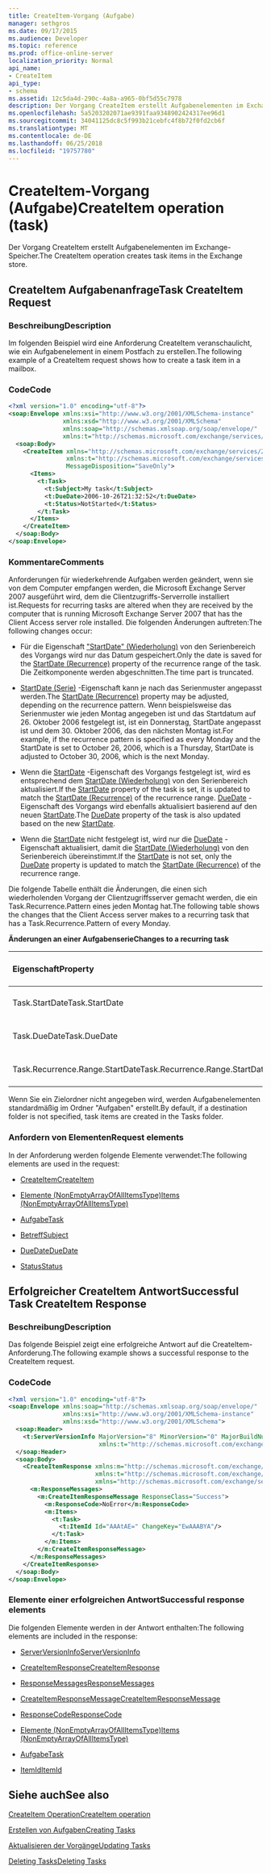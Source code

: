 ```yaml
---
title: CreateItem-Vorgang (Aufgabe)
manager: sethgros
ms.date: 09/17/2015
ms.audience: Developer
ms.topic: reference
ms.prod: office-online-server
localization_priority: Normal
api_name:
- CreateItem
api_type:
- schema
ms.assetid: 12c5da4d-290c-4a8a-a965-0bf5d55c7978
description: Der Vorgang CreateItem erstellt Aufgabenelementen im Exchange-Speicher.
ms.openlocfilehash: 5a5203202071ae9391faa9348902424317ee96d1
ms.sourcegitcommit: 34041125dc8c5f993b21cebfc4f8b72f0fd2cb6f
ms.translationtype: MT
ms.contentlocale: de-DE
ms.lasthandoff: 06/25/2018
ms.locfileid: "19757780"
---
```

# <a name="createitem-operation-task"></a><span data-ttu-id="4989b-103">CreateItem-Vorgang (Aufgabe)</span><span class="sxs-lookup"><span data-stu-id="4989b-103">CreateItem operation (task)</span></span>

<span data-ttu-id="4989b-104">Der Vorgang CreateItem erstellt Aufgabenelementen im Exchange-Speicher.</span><span class="sxs-lookup"><span data-stu-id="4989b-104">The CreateItem operation creates task items in the Exchange store.</span></span>
  
## <a name="task-createitem-request"></a><span data-ttu-id="4989b-105">CreateItem Aufgabenanfrage</span><span class="sxs-lookup"><span data-stu-id="4989b-105">Task CreateItem Request</span></span>

### <a name="description"></a><span data-ttu-id="4989b-106">Beschreibung</span><span class="sxs-lookup"><span data-stu-id="4989b-106">Description</span></span>

<span data-ttu-id="4989b-107">Im folgenden Beispiel wird eine Anforderung CreateItem veranschaulicht, wie ein Aufgabenelement in einem Postfach zu erstellen.</span><span class="sxs-lookup"><span data-stu-id="4989b-107">The following example of a CreateItem request shows how to create a task item in a mailbox.</span></span>
  
### <a name="code"></a><span data-ttu-id="4989b-108">Code</span><span class="sxs-lookup"><span data-stu-id="4989b-108">Code</span></span>

```XML
<?xml version="1.0" encoding="utf-8"?>
<soap:Envelope xmlns:xsi="http://www.w3.org/2001/XMLSchema-instance"
               xmlns:xsd="http://www.w3.org/2001/XMLSchema"
               xmlns:soap="http://schemas.xmlsoap.org/soap/envelope/"
               xmlns:t="http://schemas.microsoft.com/exchange/services/2006/types">
  <soap:Body>
    <CreateItem xmlns="http://schemas.microsoft.com/exchange/services/2006/messages"
                xmlns:t="http://schemas.microsoft.com/exchange/services/2006/types" 
                MessageDisposition="SaveOnly">
      <Items>
        <t:Task>
          <t:Subject>My task</t:Subject>
          <t:DueDate>2006-10-26T21:32:52</t:DueDate>
          <t:Status>NotStarted</t:Status>
        </t:Task>
      </Items>
    </CreateItem>
  </soap:Body>
</soap:Envelope>
```

### <a name="comments"></a><span data-ttu-id="4989b-109">Kommentare</span><span class="sxs-lookup"><span data-stu-id="4989b-109">Comments</span></span>

<span data-ttu-id="4989b-110">Anforderungen für wiederkehrende Aufgaben werden geändert, wenn sie von dem Computer empfangen werden, die Microsoft Exchange Server 2007 ausgeführt wird, dem die Clientzugriffs-Serverrolle installiert ist.</span><span class="sxs-lookup"><span data-stu-id="4989b-110">Requests for recurring tasks are altered when they are received by the computer that is running Microsoft Exchange Server 2007 that has the Client Access server role installed.</span></span> <span data-ttu-id="4989b-111">Die folgenden Änderungen auftreten:</span><span class="sxs-lookup"><span data-stu-id="4989b-111">The following changes occur:</span></span>
  
- <span data-ttu-id="4989b-112">Für die Eigenschaft ["StartDate" (Wiederholung)](startdate-recurrence.md) von den Serienbereich des Vorgangs wird nur das Datum gespeichert.</span><span class="sxs-lookup"><span data-stu-id="4989b-112">Only the date is saved for the [StartDate (Recurrence)](startdate-recurrence.md) property of the recurrence range of the task.</span></span> <span data-ttu-id="4989b-113">Die Zeitkomponente werden abgeschnitten.</span><span class="sxs-lookup"><span data-stu-id="4989b-113">The time part is truncated.</span></span> 
    
- <span data-ttu-id="4989b-114">[StartDate (Serie)](startdate-recurrence.md) -Eigenschaft kann je nach das Serienmuster angepasst werden.</span><span class="sxs-lookup"><span data-stu-id="4989b-114">The [StartDate (Recurrence)](startdate-recurrence.md) property may be adjusted, depending on the recurrence pattern.</span></span> <span data-ttu-id="4989b-115">Wenn beispielsweise das Serienmuster wie jeden Montag angegeben ist und das Startdatum auf 26. Oktober 2006 festgelegt ist, ist ein Donnerstag, StartDate angepasst ist und dem 30. Oktober 2006, das den nächsten Montag ist.</span><span class="sxs-lookup"><span data-stu-id="4989b-115">For example, if the recurrence pattern is specified as every Monday and the StartDate is set to October 26, 2006, which is a Thursday, StartDate is adjusted to October 30, 2006, which is the next Monday.</span></span> 
    
- <span data-ttu-id="4989b-116">Wenn die [StartDate](startdate.md) -Eigenschaft des Vorgangs festgelegt ist, wird es entsprechend dem [StartDate (Wiederholung)](startdate-recurrence.md) von den Serienbereich aktualisiert.</span><span class="sxs-lookup"><span data-stu-id="4989b-116">If the [StartDate](startdate.md) property of the task is set, it is updated to match the [StartDate (Recurrence)](startdate-recurrence.md) of the recurrence range.</span></span> <span data-ttu-id="4989b-117">[DueDate](duedate.md) -Eigenschaft des Vorgangs wird ebenfalls aktualisiert basierend auf den neuen [StartDate](startdate.md).</span><span class="sxs-lookup"><span data-stu-id="4989b-117">The [DueDate](duedate.md) property of the task is also updated based on the new [StartDate](startdate.md).</span></span>
    
- <span data-ttu-id="4989b-118">Wenn die [StartDate](startdate.md) nicht festgelegt ist, wird nur die [DueDate](duedate.md) -Eigenschaft aktualisiert, damit die [StartDate (Wiederholung)](startdate-recurrence.md) von den Serienbereich übereinstimmt.</span><span class="sxs-lookup"><span data-stu-id="4989b-118">If the [StartDate](startdate.md) is not set, only the [DueDate](duedate.md) property is updated to match the [StartDate (Recurrence)](startdate-recurrence.md) of the recurrence range.</span></span> 
    
<span data-ttu-id="4989b-119">Die folgende Tabelle enthält die Änderungen, die einen sich wiederholenden Vorgang der Clientzugriffsserver gemacht werden, die ein Task.Recurrence.Pattern eines jeden Montag hat.</span><span class="sxs-lookup"><span data-stu-id="4989b-119">The following table shows the changes that the Client Access server makes to a recurring task that has a Task.Recurrence.Pattern of every Monday.</span></span>
  
<span data-ttu-id="4989b-120">**Änderungen an einer Aufgabenserie**</span><span class="sxs-lookup"><span data-stu-id="4989b-120">**Changes to a recurring task**</span></span>

|<span data-ttu-id="4989b-121">**Eigenschaft**</span><span class="sxs-lookup"><span data-stu-id="4989b-121">**Property**</span></span>|<span data-ttu-id="4989b-122">**Originalwert**</span><span class="sxs-lookup"><span data-stu-id="4989b-122">**Original Value**</span></span>|<span data-ttu-id="4989b-123">**Aktualisierte Wert**</span><span class="sxs-lookup"><span data-stu-id="4989b-123">**Updated Value**</span></span>|
|:-----|:-----|:-----|
|<span data-ttu-id="4989b-124">Task.StartDate</span><span class="sxs-lookup"><span data-stu-id="4989b-124">Task.StartDate</span></span>  <br/> |<span data-ttu-id="4989b-125">1. Januar 2006</span><span class="sxs-lookup"><span data-stu-id="4989b-125">January 1, 2006</span></span>  <br/> |<span data-ttu-id="4989b-126">30 Oktober 2006</span><span class="sxs-lookup"><span data-stu-id="4989b-126">October 30, 2006</span></span>  <br/> |
|<span data-ttu-id="4989b-127">Task.DueDate</span><span class="sxs-lookup"><span data-stu-id="4989b-127">Task.DueDate</span></span>  <br/> |<span data-ttu-id="4989b-128">3. Januar 2006</span><span class="sxs-lookup"><span data-stu-id="4989b-128">January 3, 2006</span></span>  <br/> |<span data-ttu-id="4989b-129">1. November 2006</span><span class="sxs-lookup"><span data-stu-id="4989b-129">November 1, 2006</span></span>  <br/> |
|<span data-ttu-id="4989b-130">Task.Recurrence.Range.StartDate</span><span class="sxs-lookup"><span data-stu-id="4989b-130">Task.Recurrence.Range.StartDate</span></span>  <br/> |<span data-ttu-id="4989b-131">26. Oktober 2006</span><span class="sxs-lookup"><span data-stu-id="4989b-131">October 26, 2006</span></span>  <br/> |<span data-ttu-id="4989b-132">30 Oktober 2006</span><span class="sxs-lookup"><span data-stu-id="4989b-132">October 30, 2006</span></span>  <br/> |
   
<span data-ttu-id="4989b-133">Wenn Sie ein Zielordner nicht angegeben wird, werden Aufgabenelementen standardmäßig im Ordner "Aufgaben" erstellt.</span><span class="sxs-lookup"><span data-stu-id="4989b-133">By default, if a destination folder is not specified, task items are created in the Tasks folder.</span></span>
  
### <a name="request-elements"></a><span data-ttu-id="4989b-134">Anfordern von Elementen</span><span class="sxs-lookup"><span data-stu-id="4989b-134">Request elements</span></span>

<span data-ttu-id="4989b-135">In der Anforderung werden folgende Elemente verwendet:</span><span class="sxs-lookup"><span data-stu-id="4989b-135">The following elements are used in the request:</span></span>
  
- [<span data-ttu-id="4989b-136">CreateItem</span><span class="sxs-lookup"><span data-stu-id="4989b-136">CreateItem</span></span>](createitem.md)
    
- [<span data-ttu-id="4989b-137">Elemente (NonEmptyArrayOfAllItemsType)</span><span class="sxs-lookup"><span data-stu-id="4989b-137">Items (NonEmptyArrayOfAllItemsType)</span></span>](items-nonemptyarrayofallitemstype.md)
    
- [<span data-ttu-id="4989b-138">Aufgabe</span><span class="sxs-lookup"><span data-stu-id="4989b-138">Task</span></span>](task.md)
    
- [<span data-ttu-id="4989b-139">Betreff</span><span class="sxs-lookup"><span data-stu-id="4989b-139">Subject</span></span>](subject.md)
    
- [<span data-ttu-id="4989b-140">DueDate</span><span class="sxs-lookup"><span data-stu-id="4989b-140">DueDate</span></span>](duedate.md)
    
- [<span data-ttu-id="4989b-141">Status</span><span class="sxs-lookup"><span data-stu-id="4989b-141">Status</span></span>](status.md)
    
## <a name="successful-task-createitem-response"></a><span data-ttu-id="4989b-142">Erfolgreicher CreateItem Antwort</span><span class="sxs-lookup"><span data-stu-id="4989b-142">Successful Task CreateItem Response</span></span>

### <a name="description"></a><span data-ttu-id="4989b-143">Beschreibung</span><span class="sxs-lookup"><span data-stu-id="4989b-143">Description</span></span>

<span data-ttu-id="4989b-144">Das folgende Beispiel zeigt eine erfolgreiche Antwort auf die CreateItem-Anforderung.</span><span class="sxs-lookup"><span data-stu-id="4989b-144">The following example shows a successful response to the CreateItem request.</span></span>
  
### <a name="code"></a><span data-ttu-id="4989b-145">Code</span><span class="sxs-lookup"><span data-stu-id="4989b-145">Code</span></span>

```XML
<?xml version="1.0" encoding="utf-8"?>
<soap:Envelope xmlns:soap="http://schemas.xmlsoap.org/soap/envelope/" 
               xmlns:xsi="http://www.w3.org/2001/XMLSchema-instance" 
               xmlns:xsd="http://www.w3.org/2001/XMLSchema">
  <soap:Header>
    <t:ServerVersionInfo MajorVersion="8" MinorVersion="0" MajorBuildNumber="653" MinorBuildNumber="0" 
                         xmlns:t="http://schemas.microsoft.com/exchange/services/2006/types"/>
  </soap:Header>
  <soap:Body>
    <CreateItemResponse xmlns:m="http://schemas.microsoft.com/exchange/services/2006/messages" 
                        xmlns:t="http://schemas.microsoft.com/exchange/services/2006/types" 
                        xmlns="http://schemas.microsoft.com/exchange/services/2006/messages">
      <m:ResponseMessages>
        <m:CreateItemResponseMessage ResponseClass="Success">
          <m:ResponseCode>NoError</m:ResponseCode>
          <m:Items>
            <t:Task>
              <t:ItemId Id="AAAtAE=" ChangeKey="EwAAABYA"/>
            </t:Task>
          </m:Items>
        </m:CreateItemResponseMessage>
      </m:ResponseMessages>
    </CreateItemResponse>
  </soap:Body>
</soap:Envelope>
```

### <a name="successful-response-elements"></a><span data-ttu-id="4989b-146">Elemente einer erfolgreichen Antwort</span><span class="sxs-lookup"><span data-stu-id="4989b-146">Successful response elements</span></span>

<span data-ttu-id="4989b-147">Die folgenden Elemente werden in der Antwort enthalten:</span><span class="sxs-lookup"><span data-stu-id="4989b-147">The following elements are included in the response:</span></span>
  
- [<span data-ttu-id="4989b-148">ServerVersionInfo</span><span class="sxs-lookup"><span data-stu-id="4989b-148">ServerVersionInfo</span></span>](serverversioninfo.md)
    
- [<span data-ttu-id="4989b-149">CreateItemResponse</span><span class="sxs-lookup"><span data-stu-id="4989b-149">CreateItemResponse</span></span>](createitemresponse.md)
    
- [<span data-ttu-id="4989b-150">ResponseMessages</span><span class="sxs-lookup"><span data-stu-id="4989b-150">ResponseMessages</span></span>](responsemessages.md)
    
- [<span data-ttu-id="4989b-151">CreateItemResponseMessage</span><span class="sxs-lookup"><span data-stu-id="4989b-151">CreateItemResponseMessage</span></span>](createitemresponsemessage.md)
    
- [<span data-ttu-id="4989b-152">ResponseCode</span><span class="sxs-lookup"><span data-stu-id="4989b-152">ResponseCode</span></span>](responsecode.md)
    
- [<span data-ttu-id="4989b-153">Elemente (NonEmptyArrayOfAllItemsType)</span><span class="sxs-lookup"><span data-stu-id="4989b-153">Items (NonEmptyArrayOfAllItemsType)</span></span>](items-nonemptyarrayofallitemstype.md)
    
- [<span data-ttu-id="4989b-154">Aufgabe</span><span class="sxs-lookup"><span data-stu-id="4989b-154">Task</span></span>](task.md)
    
- [<span data-ttu-id="4989b-155">ItemId</span><span class="sxs-lookup"><span data-stu-id="4989b-155">ItemId</span></span>](itemid.md)
    
## <a name="see-also"></a><span data-ttu-id="4989b-156">Siehe auch</span><span class="sxs-lookup"><span data-stu-id="4989b-156">See also</span></span>



[<span data-ttu-id="4989b-157">CreateItem Operation</span><span class="sxs-lookup"><span data-stu-id="4989b-157">CreateItem operation</span></span>](createitem-operation.md)


[<span data-ttu-id="4989b-158">Erstellen von Aufgaben</span><span class="sxs-lookup"><span data-stu-id="4989b-158">Creating Tasks</span></span>](http://msdn.microsoft.com/library/0ef97334-e8a0-4f67-a23a-dd9e2bbad49f%28Office.15%29.aspx)
  
[<span data-ttu-id="4989b-159">Aktualisieren der Vorgänge</span><span class="sxs-lookup"><span data-stu-id="4989b-159">Updating Tasks</span></span>](http://msdn.microsoft.com/library/0a1bf360-d40c-4a99-929b-4c73a14394d5%28Office.15%29.aspx)
  
[<span data-ttu-id="4989b-160">Deleting Tasks</span><span class="sxs-lookup"><span data-stu-id="4989b-160">Deleting Tasks</span></span>](http://msdn.microsoft.com/library/a3d7e25f-8a35-4901-b1d9-d31f418ab340%28Office.15%29.aspx)

